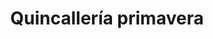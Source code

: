 ---
title: "Quincallería primavera"
url: /puerto-la-cruz/quincalleria-primavera/
shop: tienda rural
---